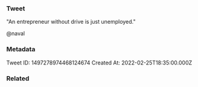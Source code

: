 ### Tweet
"An entrepreneur without drive is just unemployed."

@naval

### Metadata
Tweet ID: 1497278974468124674
Created At: 2022-02-25T18:35:00.000Z

### Related

